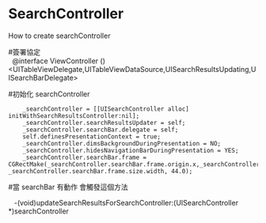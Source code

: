 # SearchController
How to create searchController

 #簽署協定  
    @interface ViewController ()<UITableViewDelegate,UITableViewDataSource,UISearchResultsUpdating,UISearchBarDelegate>
    
#初始化 searchController

        _searchController = [[UISearchController alloc] initWithSearchResultsController:nil];
        _searchController.searchResultsUpdater = self;
        _searchController.searchBar.delegate = self;
        self.definesPresentationContext = true;
        _searchController.dimsBackgroundDuringPresentation = NO;
        _searchController.hidesNavigationBarDuringPresentation = YES;
        _searchController.searchBar.frame = CGRectMake(_searchController.searchBar.frame.origin.x,_searchController.searchBar.frame.origin.y, _searchController.searchBar.frame.size.width, 44.0);

#當 searchBar 有動作 會觸發這個方法

    -(void)updateSearchResultsForSearchController:(UISearchController *)searchController
